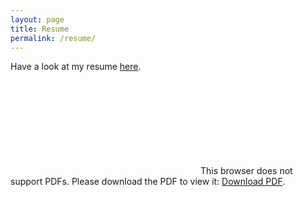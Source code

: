 ```yaml
---
layout: page
title: Resume
permalink: /resume/
---
```


Have a look at my resume [here](/assets/ShariqHafeez_Resume.pdf).

<object data="https://sshafeez.github.io/assets/ShariqHafeez_Resume.pdf" type="application/pdf" width="700px" height="700px">
    <embed src="https://sshafeez.github.io/assets/ShariqHafeez_Resume.pdf">
        This browser does not support PDFs. Please download the PDF to view it: <a href="https://sshafeez.github.io/assets/ShariqHafeez_Resume.pdf">Download PDF</a>.</p>
    </embed>
</object>

